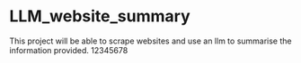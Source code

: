 # LLM_website_summary
This project will be able to scrape websites and use an llm to summarise the information provided. 12345678